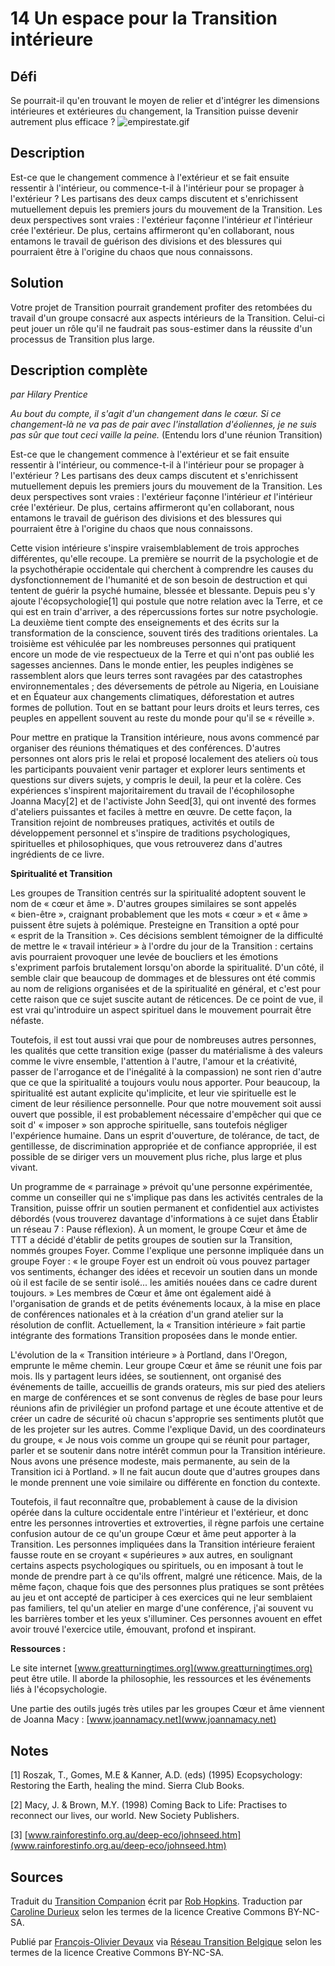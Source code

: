 # 14 Un espace pour la Transition intérieure 

## Défi
Se pourrait-il qu'en trouvant le moyen de relier et d'intégrer les dimensions intérieures et extérieures du changement, la Transition puisse devenir autrement plus efficace ?
![empirestate.gif]({{site.baseurl}}/contributions/empirestate.gif)


## Description
Est-ce que le changement commence à l'extérieur et se fait ensuite ressentir à l'intérieur, ou commence-t-il à l'intérieur pour se propager à l'extérieur ? Les partisans des deux camps discutent et s'enrichissent mutuellement depuis les premiers jours du mouvement de la Transition.  Les deux perspectives sont vraies : l'extérieur façonne l'intérieur _et_ l'intérieur crée l'extérieur. De plus, certains affirmeront qu'en collaborant, nous entamons le travail de guérison des divisions et des blessures qui pourraient être à l'origine du chaos que nous connaissons. 

## Solution
Votre projet de Transition pourrait grandement profiter des retombées du travail d'un groupe consacré aux aspects intérieurs de la Transition. Celui-ci peut jouer un rôle qu'il ne faudrait pas sous-estimer dans la réussite d'un processus de Transition plus large.

## Description complète
_par Hilary Prentice_

_Au bout du compte, il s'agit d'un changement dans le cœur. Si ce changement-là ne va pas de pair avec l'installation d'éoliennes, je ne suis pas sûr que tout ceci vaille la peine._ (Entendu lors d'une réunion Transition)

Est-ce que le changement commence à l'extérieur et se fait ensuite ressentir à l'intérieur, ou commence-t-il à l'intérieur pour se propager à l'extérieur ? Les partisans des deux camps discutent et s'enrichissent mutuellement depuis les premiers jours du mouvement de la Transition.  Les deux perspectives sont vraies : l'extérieur façonne l'intérieur _et_ l'intérieur crée l'extérieur. De plus, certains affirmeront qu'en collaborant, nous entamons le travail de guérison des divisions et des blessures qui pourraient être à l'origine du chaos que nous connaissons. 

Cette vision intérieure s'inspire vraisemblablement de trois approches différentes, qu'elle recoupe. La première se nourrit de la psychologie et de la psychothérapie occidentale qui cherchent à comprendre les causes du dysfonctionnement de l'humanité et de son besoin de destruction et qui tentent de guérir la psyché humaine, blessée et blessante. Depuis peu s'y ajoute l'écopsychologie[1] qui postule que notre relation avec la Terre, et ce qui est en train d'arriver, a des répercussions fortes sur notre psychologie. La deuxième tient compte des enseignements et des écrits sur la transformation de la conscience, souvent tirés des traditions orientales. La troisième est véhiculée par les nombreuses personnes qui pratiquent encore un mode de vie respectueux de la Terre et qui n'ont pas oublié les sagesses anciennes. Dans le monde entier, les peuples indigènes se rassemblent alors que leurs terres sont ravagées par des catastrophes environnementales ; des déversements de pétrole au Nigeria, en Louisiane et en Équateur aux changements climatiques, déforestation et autres formes de pollution. Tout en se battant pour leurs droits et leurs terres, ces peuples en appellent souvent au reste du monde pour qu'il se « réveille ». 

Pour mettre en pratique la Transition intérieure, nous avons commencé par organiser des réunions thématiques et des conférences. D'autres personnes ont alors pris le relai et proposé localement des ateliers où tous les participants pouvaient venir partager et explorer leurs sentiments et questions sur divers sujets, y compris le deuil, la peur et la colère. Ces expériences s'inspirent majoritairement du travail de l'écophilosophe Joanna Macy[2] et de l'activiste John Seed[3], qui ont inventé des formes d'ateliers puissantes et faciles à mettre en œuvre. De cette façon, la Transition rejoint de nombreuses pratiques, activités et outils de développement personnel et s'inspire de traditions psychologiques, spirituelles et philosophiques, que vous retrouverez dans d'autres ingrédients de ce livre. 

**Spiritualité et Transition**

Les groupes de Transition centrés sur la spiritualité adoptent souvent le nom de « cœur et âme ». D'autres groupes similaires se sont appelés « bien-être », craignant probablement que les mots « cœur » et « âme » puissent être sujets à polémique. Presteigne en Transition a opté pour « esprit de la Transition ». Ces décisions semblent témoigner de la difficulté de mettre le « travail intérieur » à l'ordre du jour de la Transition : certains avis pourraient provoquer une levée de boucliers et les émotions s'expriment parfois brutalement lorsqu'on aborde la spiritualité. D'un côté, il semble clair que beaucoup de dommages et de blessures ont été commis au nom de religions organisées et de la spiritualité en général, et c'est pour cette raison que ce sujet suscite autant de réticences. De ce point de vue, il est vrai qu'introduire un aspect spirituel dans le mouvement pourrait être néfaste.

Toutefois, il est tout aussi vrai que pour de nombreuses autres personnes, les qualités que cette transition exige (passer du matérialisme à des valeurs comme le vivre ensemble, l'attention à l'autre, l'amour et la créativité, passer de l'arrogance et de l'inégalité à la compassion) ne sont rien d'autre que ce que la spiritualité a toujours voulu nous apporter. Pour beaucoup, la spiritualité est autant explicite qu'implicite, et leur vie spirituelle est le ciment de leur résilience personnelle. Pour que notre mouvement soit aussi ouvert que possible, il est probablement nécessaire d'empêcher qui que ce soit d' « imposer » son approche spirituelle, sans toutefois négliger l'expérience humaine. Dans un esprit d'ouverture, de tolérance, de tact, de gentillesse, de discrimination appropriée et de confiance appropriée, il est possible de se diriger vers un mouvement plus riche, plus large et plus vivant. 

Un programme de « parrainage » prévoit qu'une personne expérimentée, comme un conseiller qui ne s'implique pas dans les activités centrales de la Transition, puisse offrir un soutien permanent et confidentiel aux activistes débordés (vous trouverez davantage d'informations à ce sujet dans Établir un réseau 7 : Pause réflexion). À un moment, le groupe Cœur et âme de TTT a décidé d'établir de petits groupes de soutien sur la Transition, nommés groupes Foyer. Comme l'explique une personne impliquée dans un groupe Foyer : « le groupe Foyer est un endroit où vous pouvez partager vos sentiments, échanger des idées et recevoir un soutien dans un monde où il est facile de se sentir isolé... les amitiés nouées dans ce cadre durent toujours. » Les membres de Cœur et âme ont également aidé à l'organisation de grands et de petits événements locaux, à la mise en place de conférences nationales et à la création d'un grand atelier sur la résolution de conflit. Actuellement, la « Transition intérieure » fait partie intégrante des formations Transition proposées dans le monde entier. 

L'évolution de la « Transition intérieure » à Portland, dans l'Oregon, emprunte le même chemin. Leur groupe Cœur et âme se réunit une fois par mois. Ils y partagent leurs idées, se soutiennent, ont organisé des événements de taille, accueillis de grands orateurs, mis sur pied des ateliers en marge de conférences et se sont convenus de règles de base pour leurs réunions afin de privilégier un profond partage et une écoute attentive et de créer un cadre de sécurité où chacun s'approprie ses sentiments plutôt que de les projeter sur les autres. Comme l'explique David, un des coordinateurs du groupe, « Je nous vois comme un groupe qui se réunit pour partager, parler et se soutenir dans notre intérêt commun pour la Transition intérieure. Nous avons une présence modeste, mais permanente, au sein de la Transition ici à Portland. » Il ne fait aucun doute que d'autres groupes dans le monde prennent une voie similaire ou différente en fonction du contexte. 

Toutefois, il faut reconnaître que, probablement à cause de la division opérée dans la culture occidentale entre l'intérieur et l'extérieur, et donc entre les personnes introverties et extroverties, il règne parfois une certaine confusion autour de ce qu'un groupe Cœur et âme peut apporter à la Transition. Les personnes impliquées dans la Transition intérieure feraient fausse route en se croyant « supérieures » aux autres, en soulignant certains aspects psychologiques ou spirituels, ou en imposant à tout le monde de prendre part à ce qu'ils offrent, malgré une réticence. Mais, de la même façon, chaque fois que des personnes plus pratiques se sont prêtées au jeu et ont accepté de participer à ces exercices qui ne leur semblaient pas familiers, tel qu'un atelier en marge d'une conférence, j'ai souvent vu les barrières tomber et les yeux s'illuminer. Ces personnes avouent en effet avoir trouvé l'exercice utile, émouvant, profond et inspirant. 

**Ressources :**

Le site internet [www.greatturningtimes.org](www.greatturningtimes.org) peut être utile. Il aborde la philosophie, les ressources et les événements liés à l'écopsychologie.

Une partie des outils jugés très utiles par les groupes Cœur et âme viennent de Joanna Macy : [www.joannamacy.net](www.joannamacy.net)

## Notes

[1] Roszak, T., Gomes, M.E & Kanner, A.D. (eds) (1995) Ecopsychology: Restoring the Earth, healing the mind. Sierra Club Books.

[2] Macy, J. & Brown, M.Y. (1998) Coming Back to Life: Practises to reconnect our lives, our world. New Society Publishers.

[3] [www.rainforestinfo.org.au/deep-eco/johnseed.htm](www.rainforestinfo.org.au/deep-eco/johnseed.htm)

## Sources
Traduit du [Transition Companion](https://www.transitionnetwork.org/transition-companion) écrit par [Rob Hopkins](https://www.transitionnetwork.org/about/people/staff-and-key-contributors). Traduction par [Caroline Durieux](http://www.reseautransition.be/articles/author/caroline-durieux/) selon les termes de la licence Creative Commons BY-NC-SA.

Publié par [François-Olivier Devaux](mailto:francois@reseautransition.be) via [Réseau Transition Belgique](http://www.reseautransition.be/) selon les termes de la licence Creative Commons BY-NC-SA.
